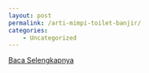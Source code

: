 ```yaml
---
layout: post
permalink: /arti-mimpi-toilet-banjir/
categories:
    - Uncategorized
---
```


[Baca Selengkapnya](/01)